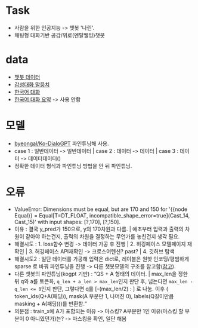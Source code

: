 # Task
- 사람을 위한 인공지능 -> 챗봇 '나린'.
- 채팅형 대화기반 공감/위로(멘탈웰빙)챗봇

# data
- [챗봇 데이터](https://github.com/songys/Chatbot_data)
- [감성대화 말뭉치](https://aihub.or.kr/aidata/7978) 
- [한국어 대화](https://aihub.or.kr/aidata/85/download)
- [한국어 대화 요약](https://aihub.or.kr/aidata/30714) -> 사용 안함

# 모델
- [byeongal/Ko-DialoGPT](https://huggingface.co/byeongal/Ko-DialoGPT) 파인튜닝해 사용.
- case 1 : 일반데이터 -> 일반데이터 | case 2 : 데이터</s> -> 데이터 | case 3 : 데이터</s> -> 데이터</s>데이터(</s>)
- 정확한 데이터 형식과 파인튜닝 방법을 안 뒤 파인튜닝.

# 오류
- ValueError: Dimensions must be equal, but are 170 and 150 for '{{node Equal}} = Equal[T=DT_FLOAT, incompatible_shape_error=true](Cast_14, Cast_15)' with input shapes: [?,170], [?,150].
- 이유 : 결국 y_pred가 150으로, y의 170차원과 다름. | 애초부터 입력과 출력의 차원이 같아야 하는건지, 출력의 차원을 결정하는 무언가를 놓친건지 생각 필요.
- 해결시도 : 1. loss함수 변경 -> 데이터 가공 후 진행 | 2. 허깅페이스 모델페이지 재확인 | 3. 허깅페이스 API재확인 -> 크로스어텐션? past? | 4. 깃허브 탐색
- 해결시도2 : 일단 데이터를 가공해 입력은 dict로, 레이블은 원핫 인코딩/평범하게 sparse 로 바꿔 파인튜닝을 진행 -> 다른 챗봇모델의 구조를 참고함([참고](https://github.com/haven-jeon/KoGPT2-chatbot)). 
- 다른 챗봇의 파인튜닝(kogpt 기반) : <q>Q<sent>S + <a>A</s> 형태의 데이터. | max_len을 정한 뒤 q와 a를 토큰화, `q_len + a_len > max_len`인지 판단 후, 넘는다면 
  `max_len - q_len <= 0`인지 판단, 그렇다면 q를 [-(max_len/2) : \] 로 나눔. 이후 ( token_ids(Q+A(패딩)), mask(A 부분만 1, 나머진 0), labels(Q길이만큼 masking + A</s>(패딩)))를 반환함.
- 의문점 : train_x에 A가 포함되는 이유 -> 마스킹? A부분만 1인 이유(마스킹 할 부분이 0 아니였던가)는? -> 마스킹을 확인, 일단 해봄
